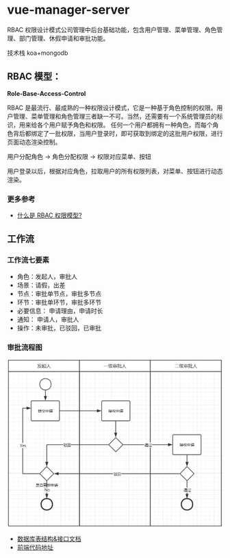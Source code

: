 # vue-manager-server

RBAC 权限设计模式公司管理中后台基础功能，包含用户管理、菜单管理、角色管理、部门管理、休假申请和审批功能。

技术栈 koa+mongodb

## RBAC 模型：

**Role-Base-Access-Control**

RBAC 是最流行、最成熟的一种权限设计模式，它是一种基于角色控制的权限。用户管理、菜单管理和角色管理三者缺一不可。当然，还需要有一个系统管理员的标识，用来给各个用户赋予角色和权限。 任何一个用户都拥有一种角色，而每个角色背后都绑定了一批权限，当用户登录时，即可获取到绑定的这批用户权限，进行页面动态渲染控制。

用户分配角色 -> 角色分配权限 -> 权限对应菜单、按钮

用户登录以后，根据对应角色，拉取用户的所有权限列表，对菜单、按钮进行动态渲染。

### 更多参考

- [什么是 RBAC 权限模型?](https://juejin.cn/post/6844903905931821063)

## 工作流

### 工作流七要素

- 角色：发起人，审批人
- 场景：请假，出差
- 节点：审批单节点，审批多节点
- 环节：审批单环节，审批多环节
- 必要信息： 申请理由，申请时长
- 通知： 申请人，审批人
- 操作：未审批，已驳回，已审批

### 审批流程图

![审批流](./public/images/%E5%AE%A1%E6%89%B9%E6%B5%81.png)

- [数据库表结构&接口文档](%E6%95%B0%E6%8D%AE%E5%BA%93%E8%A1%A8%E7%BB%93%E6%9E%84%26%E6%8E%A5%E5%8F%A3%E6%96%87%E6%A1%A3.md)
- [前端代码地址](https://github.com/licop/vue-manager-fe)
